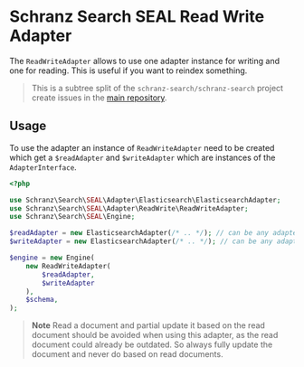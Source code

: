 # Schranz Search SEAL Read Write Adapter

The `ReadWriteAdapter` allows to use one adapter instance for writing
and one for reading. This is useful if you want to reindex something.

> This is a subtree split of the `schranz-search/schranz-search` project create issues in the [main repository](https://github.com/schranz-search/schranz-search).

## Usage

To use the adapter an instance of `ReadWriteAdapter` need to be created
which get a `$readAdapter` and `$writeAdapter` which are instances of the
`AdapterInterface`.

```php
<?php

use Schranz\Search\SEAL\Adapter\Elasticsearch\ElasticsearchAdapter;
use Schranz\Search\SEAL\Adapter\ReadWrite\ReadWriteAdapter;
use Schranz\Search\SEAL\Engine;

$readAdapter = new ElasticsearchAdapter(/* .. */); // can be any adapter
$writeAdapter = new ElasticsearchAdapter(/* .. */); // can be any adapter

$engine = new Engine(
    new ReadWriteAdapter(
        $readAdapter,
        $writeAdapter
    ),
    $schema,
);
```

> **Note**
> Read a document and partial update it based on the read document should be avoided
> when using this adapter, as the read document could already be outdated. So always
> fully update the document and never do based on read documents.
